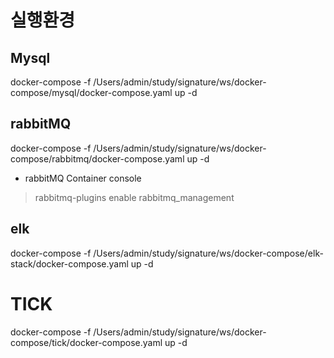 # 실행환경
## Mysql
docker-compose -f /Users/admin/study/signature/ws/docker-compose/mysql/docker-compose.yaml up -d
## rabbitMQ
docker-compose -f /Users/admin/study/signature/ws/docker-compose/rabbitmq/docker-compose.yaml up -d
- rabbitMQ Container console
> rabbitmq-plugins enable rabbitmq_management
## elk
docker-compose -f /Users/admin/study/signature/ws/docker-compose/elk-stack/docker-compose.yaml up -d
# TICK
docker-compose -f /Users/admin/study/signature/ws/docker-compose/tick/docker-compose.yaml up -d